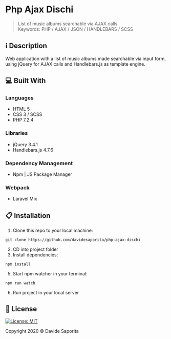 ﻿# Php Ajax Dischi

> List of music albums searchable via AJAX calls 
> <br>Keywords: PHP / AJAX / JSON / HANDLEBARS / SCSS

## :information_source: Description

Web application with a list of music albums made searchable via input form, using jQuery for AJAX calls and Handlebars.js as template engine.

## :computer: Built With

### Languages
- HTML 5
- CSS 3 / SCSS
- PHP 7.2.4

### Libraries
- jQuery 3.4.1
- Handlebars.js 4.7.6

### Dependency Management
- Npm | JS Package Manager

### Webpack
- Laravel Mix

## :clipboard: Installation

1. Clone this repo to your local machine:
```
git clone https://github.com/davidesaporita/php-ajax-dischi
```
2. CD into project folder
3. Install dependencies:
```
npm install
```
5. Start npm watcher in your terminal:
```
npm run watch
```
6. Run project in your local server

## :page_facing_up: License

[![License: MIT](https://img.shields.io/badge/License-MIT-yellow.svg)](https://opensource.org/licenses/MIT)

Copyright 2020 © Davide Saporita
